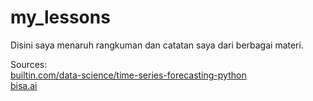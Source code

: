 # my_lessons
Disini saya menaruh rangkuman dan catatan saya dari berbagai materi.

Sources: <br/>
[builtin.com/data-science/time-series-forecasting-python](https://builtin.com/data-science/time-series-forecasting-python) <br/>
[bisa.ai](https://bisa.ai/)
